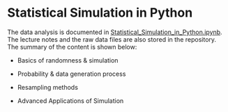 # Statistical Simulation in Python

The data analysis is documented in [Statistical_Simulation_in_Python.ipynb](https://github.com/iDataist/Statistical-Simulation-in-Python/blob/master/Statistical_Simulation_in_Python.ipynb). The lecture notes and the raw data files are also stored in the repository. The summary of the content is shown below:

- Basics of randomness & simulation

- Probability & data generation process

- Resampling methods

- Advanced Applications of Simulation

